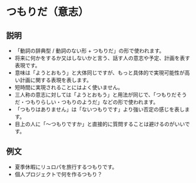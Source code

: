# つもりだ（意志）

## 説明

- 「動詞の辞典型 / 動詞のない形 + つもりだ」の形で使われます。
- 将来に何かをするか又はしないかと言う、話す人の意志や予定、計画を表す表現です。
- 意味は「ようとおもう」と大体同じですが、もっと具体的で実現可能性が高い計画に関する表現を表します。
- 短時間に実現されることにはよく使いません。
- 三人称の意志に対しては「ようとおもう」と用法が同じで、「つもりだそうだ・つもりらしい・つもりのようだ」などの形で使われます。
- 「つもりはありません」は「ないつもりです」より強い否定の感じを表します。
- 目上の人に「～つもりですか」と直接的に質問することは避けるのがいいです。

## 例文

- 夏季休暇にリュロパを旅行するつもりです。
- 個人プロジェクトで何を作るつもり？